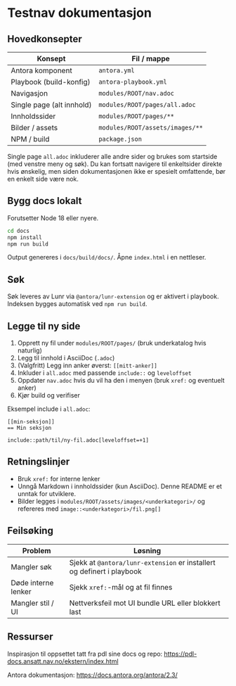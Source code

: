 # Testnav dokumentasjon

## Hovedkonsepter

| Konsept                   | Fil / mappe                     |
|---------------------------|---------------------------------|
| Antora komponent          | `antora.yml`                    |
| Playbook (build-konfig)   | `antora-playbook.yml`           |
| Navigasjon                | `modules/ROOT/nav.adoc`         |
| Single page (alt innhold) | `modules/ROOT/pages/all.adoc`   |
| Innholdssider             | `modules/ROOT/pages/**`         |
| Bilder / assets           | `modules/ROOT/assets/images/**` |
| NPM / build               | `package.json`                  |

Single page `all.adoc` inkluderer alle andre sider og brukes som startside (med venstre meny og søk). Du kan fortsatt
navigere til enkeltsider direkte hvis ønskelig, men siden dokumentasjonen ikke er spesielt omfattende, bør en enkelt
side være nok.

## Bygg docs lokalt

Forutsetter Node 18 eller nyere.

```bash
cd docs
npm install
npm run build
```

Output genereres i `docs/build/docs/`. Åpne `index.html` i en nettleser.

## Søk

Søk leveres av Lunr via `@antora/lunr-extension` og er aktivert i playbook. Indeksen bygges automatisk ved
`npm run build`.

## Legge til ny side

1. Opprett ny fil under `modules/ROOT/pages/` (bruk underkatalog hvis naturlig)
2. Legg til innhold i AsciiDoc (`.adoc`)
3. (Valgfritt) Legg inn anker øverst: `[[mitt-anker]]`
4. Inkluder i `all.adoc` med passende `include::` og `leveloffset`
5. Oppdater `nav.adoc` hvis du vil ha den i menyen (bruk `xref:` og eventuelt anker)
6. Kjør build og verifiser

Eksempel include i `all.adoc`:

```asciidoc
[[min-seksjon]]
== Min seksjon

include::path/til/ny-fil.adoc[leveloffset=+1]
```

## Retningslinjer

- Bruk `xref:` for interne lenker
- Unngå Markdown i innholdssider (kun AsciiDoc). Denne README er et unntak for utviklere.
- Bilder legges i `modules/ROOT/assets/images/<underkategori>/` og refereres med `image::<underkategori>/fil.png[]`

## Feilsøking

| Problem             | Løsning                                                                |
|---------------------|------------------------------------------------------------------------|
| Mangler søk         | Sjekk at `@antora/lunr-extension` er installert og definert i playbook |
| Døde interne lenker | Sjekk `xref:`-mål og at fil finnes                                     |
| Mangler stil / UI   | Nettverksfeil mot UI bundle URL eller blokkert last                    |

## Ressurser

Inspirasjon til oppsettet tatt fra pdl sine docs og repo: https://pdl-docs.ansatt.nav.no/ekstern/index.html

Antora dokumentasjon: https://docs.antora.org/antora/2.3/